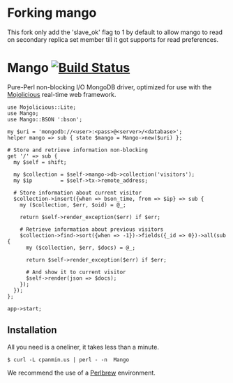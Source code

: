 # Forking mango  

This fork only add the 'slave_ok' flag to 1 by default to allow mango to read on secondary replica set member till it got supports for read preferences.

# Mango [![Build Status](https://secure.travis-ci.org/kraih/mango.png)](http://travis-ci.org/kraih/mango)

  Pure-Perl non-blocking I/O MongoDB driver, optimized for use with the
  [Mojolicious](http://mojolicio.us) real-time web framework.

    use Mojolicious::Lite;
    use Mango;
    use Mango::BSON ':bson';

    my $uri = 'mongodb://<user>:<pass>@<server>/<database>';
    helper mango => sub { state $mango = Mango->new($uri) };

    # Store and retrieve information non-blocking
    get '/' => sub {
      my $self = shift;

      my $collection = $self->mango->db->collection('visitors');
      my $ip         = $self->tx->remote_address;

      # Store information about current visitor
      $collection->insert({when => bson_time, from => $ip} => sub {
        my ($collection, $err, $oid) = @_;

        return $self->render_exception($err) if $err;

        # Retrieve information about previous visitors
        $collection->find->sort({when => -1})->fields({_id => 0})->all(sub {
          my ($collection, $err, $docs) = @_;

          return $self->render_exception($err) if $err;

          # And show it to current visitor
          $self->render(json => $docs);
        });
      });
    };

    app->start;

## Installation

  All you need is a oneliner, it takes less than a minute.

    $ curl -L cpanmin.us | perl - -n  Mango

  We recommend the use of a [Perlbrew](http://perlbrew.pl) environment.
